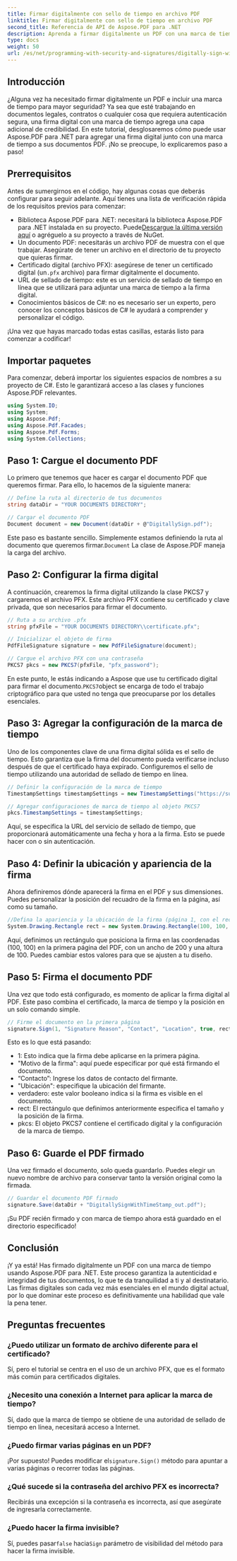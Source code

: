 ```yaml
---
title: Firmar digitalmente con sello de tiempo en archivo PDF
linktitle: Firmar digitalmente con sello de tiempo en archivo PDF
second_title: Referencia de API de Aspose.PDF para .NET
description: Aprenda a firmar digitalmente un PDF con una marca de tiempo mediante Aspose.PDF para .NET. Esta guía paso a paso cubre los requisitos previos, la configuración del certificado, la marca de tiempo y más.
type: docs
weight: 50
url: /es/net/programming-with-security-and-signatures/digitally-sign-with-time-stamp/
---
```

## Introducción

¿Alguna vez ha necesitado firmar digitalmente un PDF e incluir una marca de tiempo para mayor seguridad? Ya sea que esté trabajando en documentos legales, contratos o cualquier cosa que requiera autenticación segura, una firma digital con una marca de tiempo agrega una capa adicional de credibilidad. En este tutorial, desglosaremos cómo puede usar Aspose.PDF para .NET para agregar una firma digital junto con una marca de tiempo a sus documentos PDF. ¡No se preocupe, lo explicaremos paso a paso!

## Prerrequisitos

Antes de sumergirnos en el código, hay algunas cosas que deberás configurar para seguir adelante. Aquí tienes una lista de verificación rápida de los requisitos previos para comenzar:

-  Biblioteca Aspose.PDF para .NET: necesitará la biblioteca Aspose.PDF para .NET instalada en su proyecto. Puede[Descargue la última versión aquí](https://releases.aspose.com/pdf/net/) o agréguelo a su proyecto a través de NuGet.
- Un documento PDF: necesitarás un archivo PDF de muestra con el que trabajar. Asegúrate de tener un archivo en el directorio de tu proyecto que quieras firmar.
-  Certificado digital (archivo PFX): asegúrese de tener un certificado digital (un`.pfx` archivo) para firmar digitalmente el documento.
- URL de sellado de tiempo: este es un servicio de sellado de tiempo en línea que se utilizará para adjuntar una marca de tiempo a la firma digital. 
- Conocimientos básicos de C#: no es necesario ser un experto, pero conocer los conceptos básicos de C# le ayudará a comprender y personalizar el código.

¡Una vez que hayas marcado todas estas casillas, estarás listo para comenzar a codificar!

## Importar paquetes

Para comenzar, deberá importar los siguientes espacios de nombres a su proyecto de C#. Esto le garantizará acceso a las clases y funciones Aspose.PDF relevantes.

```csharp
using System.IO;
using System;
using Aspose.Pdf;
using Aspose.Pdf.Facades;
using Aspose.Pdf.Forms;
using System.Collections;
```

## Paso 1: Cargue el documento PDF

Lo primero que tenemos que hacer es cargar el documento PDF que queremos firmar. Para ello, lo hacemos de la siguiente manera:

```csharp
// Define la ruta al directorio de tus documentos
string dataDir = "YOUR DOCUMENTS DIRECTORY";

// Cargar el documento PDF
Document document = new Document(dataDir + @"DigitallySign.pdf");
```

 Este paso es bastante sencillo. Simplemente estamos definiendo la ruta al documento que queremos firmar.`Document` La clase de Aspose.PDF maneja la carga del archivo.

## Paso 2: Configurar la firma digital

A continuación, crearemos la firma digital utilizando la clase PKCS7 y cargaremos el archivo PFX. Este archivo PFX contiene su certificado y clave privada, que son necesarios para firmar el documento.

```csharp
// Ruta a su archivo .pfx
string pfxFile = "YOUR DOCUMENTS DIRECTORY\\certificate.pfx";

// Inicializar el objeto de firma
PdfFileSignature signature = new PdfFileSignature(document);

// Cargue el archivo PFX con una contraseña
PKCS7 pkcs = new PKCS7(pfxFile, "pfx_password");
```

 En este punto, le estás indicando a Aspose que use tu certificado digital para firmar el documento.`PKCS7`object se encarga de todo el trabajo criptográfico para que usted no tenga que preocuparse por los detalles esenciales.

## Paso 3: Agregar la configuración de la marca de tiempo

Uno de los componentes clave de una firma digital sólida es el sello de tiempo. Esto garantiza que la firma del documento pueda verificarse incluso después de que el certificado haya expirado. Configuremos el sello de tiempo utilizando una autoridad de sellado de tiempo en línea.

```csharp
// Definir la configuración de la marca de tiempo
TimestampSettings timestampSettings = new TimestampSettings("https://su_url_de_marca_de_tiempo", "usuario:contraseña");

// Agregar configuraciones de marca de tiempo al objeto PKCS7
pkcs.TimestampSettings = timestampSettings;
```

Aquí, se especifica la URL del servicio de sellado de tiempo, que proporcionará automáticamente una fecha y hora a la firma. Esto se puede hacer con o sin autenticación.

## Paso 4: Definir la ubicación y apariencia de la firma

Ahora definiremos dónde aparecerá la firma en el PDF y sus dimensiones. Puedes personalizar la posición del recuadro de la firma en la página, así como su tamaño.

```csharp
//Defina la apariencia y la ubicación de la firma (página 1, con el rectángulo especificado)
System.Drawing.Rectangle rect = new System.Drawing.Rectangle(100, 100, 200, 100);
```

Aquí, definimos un rectángulo que posiciona la firma en las coordenadas (100, 100) en la primera página del PDF, con un ancho de 200 y una altura de 100. Puedes cambiar estos valores para que se ajusten a tu diseño.

## Paso 5: Firma el documento PDF

Una vez que todo está configurado, es momento de aplicar la firma digital al PDF. Este paso combina el certificado, la marca de tiempo y la posición en un solo comando simple.

```csharp
// Firme el documento en la primera página
signature.Sign(1, "Signature Reason", "Contact", "Location", true, rect, pkcs);
```

Esto es lo que está pasando:
- 1: Esto indica que la firma debe aplicarse en la primera página.
- "Motivo de la firma": aquí puede especificar por qué está firmando el documento.
- “Contacto”: Ingrese los datos de contacto del firmante.
- "Ubicación": especifique la ubicación del firmante.
- verdadero: este valor booleano indica si la firma es visible en el documento.
- rect: El rectángulo que definimos anteriormente especifica el tamaño y la posición de la firma.
- pkcs: El objeto PKCS7 contiene el certificado digital y la configuración de la marca de tiempo.

## Paso 6: Guarde el PDF firmado

Una vez firmado el documento, solo queda guardarlo. Puedes elegir un nuevo nombre de archivo para conservar tanto la versión original como la firmada.

```csharp
// Guardar el documento PDF firmado
signature.Save(dataDir + "DigitallySignWithTimeStamp_out.pdf");
```

¡Su PDF recién firmado y con marca de tiempo ahora está guardado en el directorio especificado!

## Conclusión

¡Y ya está! Has firmado digitalmente un PDF con una marca de tiempo usando Aspose.PDF para .NET. Este proceso garantiza la autenticidad e integridad de tus documentos, lo que te da tranquilidad a ti y al destinatario. Las firmas digitales son cada vez más esenciales en el mundo digital actual, por lo que dominar este proceso es definitivamente una habilidad que vale la pena tener.

## Preguntas frecuentes

### ¿Puedo utilizar un formato de archivo diferente para el certificado?  
Sí, pero el tutorial se centra en el uso de un archivo PFX, que es el formato más común para certificados digitales.

### ¿Necesito una conexión a Internet para aplicar la marca de tiempo?  
Sí, dado que la marca de tiempo se obtiene de una autoridad de sellado de tiempo en línea, necesitará acceso a Internet.

### ¿Puedo firmar varias páginas en un PDF?  
 ¡Por supuesto! Puedes modificar el`signature.Sign()` método para apuntar a varias páginas o recorrer todas las páginas.

### ¿Qué sucede si la contraseña del archivo PFX es incorrecta?  
Recibirás una excepción si la contraseña es incorrecta, así que asegúrate de ingresarla correctamente.

### ¿Puedo hacer la firma invisible?  
 Sí, puedes pasar`false` hacia`Sign` parámetro de visibilidad del método para hacer la firma invisible.